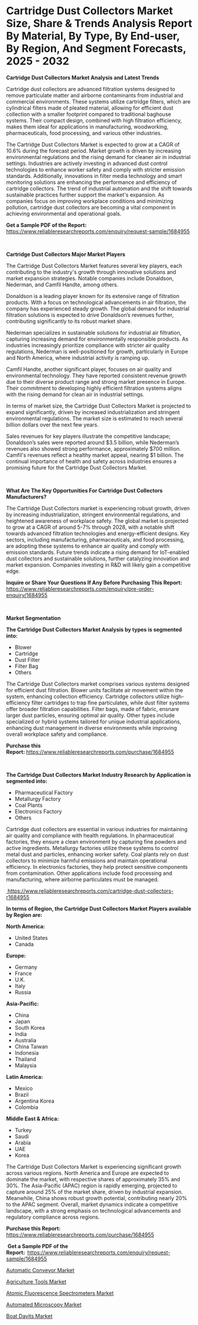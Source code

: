 <p><h1>Cartridge Dust Collectors Market Size, Share & Trends Analysis Report By Material, By Type, By End-user, By Region, And Segment Forecasts, 2025 - 2032</h1></p><p><strong>Cartridge Dust Collectors Market Analysis and Latest Trends</strong></p>
<p><p>Cartridge dust collectors are advanced filtration systems designed to remove particulate matter and airborne contaminants from industrial and commercial environments. These systems utilize cartridge filters, which are cylindrical filters made of pleated material, allowing for efficient dust collection with a smaller footprint compared to traditional baghouse systems. Their compact design, combined with high filtration efficiency, makes them ideal for applications in manufacturing, woodworking, pharmaceuticals, food processing, and various other industries.</p><p>The Cartridge Dust Collectors Market is expected to grow at a CAGR of 10.6% during the forecast period. Market growth is driven by increasing environmental regulations and the rising demand for cleaner air in industrial settings. Industries are actively investing in advanced dust control technologies to enhance worker safety and comply with stricter emission standards. Additionally, innovations in filter media technology and smart monitoring solutions are enhancing the performance and efficiency of cartridge collectors. The trend of industrial automation and the shift towards sustainable practices further support the market's expansion. As companies focus on improving workplace conditions and minimizing pollution, cartridge dust collectors are becoming a vital component in achieving environmental and operational goals.</p></p>
<p><strong>Get a Sample PDF of the Report:&nbsp;</strong> <a href="https://www.reliableresearchreports.com/enquiry/request-sample/1684955?utm_campaign=31&utm_medium=2&utm_source=Github&utm_content=ia&utm_term=20022025&utm_id=cartridge-dust-collectors">https://www.reliableresearchreports.com/enquiry/request-sample/1684955</a></p>
<p>&nbsp;</p>
<p><strong>Cartridge Dust Collectors Major Market Players</strong></p>
<p><p>The Cartridge Dust Collectors Market features several key players, each contributing to the industry's growth through innovative solutions and market expansion strategies. Notable companies include Donaldson, Nederman, and Camfil Handte, among others.</p><p>Donaldson is a leading player known for its extensive range of filtration products. With a focus on technological advancements in air filtration, the company has experienced steady growth. The global demand for industrial filtration solutions is expected to drive Donaldson’s revenues further, contributing significantly to its robust market share.</p><p>Nederman specializes in sustainable solutions for industrial air filtration, capturing increasing demand for environmentally responsible products. As industries increasingly prioritize compliance with stricter air quality regulations, Nederman is well-positioned for growth, particularly in Europe and North America, where industrial activity is ramping up.</p><p>Camfil Handte, another significant player, focuses on air quality and environmental technology. They have reported consistent revenue growth due to their diverse product range and strong market presence in Europe. Their commitment to developing highly efficient filtration systems aligns with the rising demand for clean air in industrial settings.</p><p>In terms of market size, the Cartridge Dust Collectors Market is projected to expand significantly, driven by increased industrialization and stringent environmental regulations. The market size is estimated to reach several billion dollars over the next few years.</p><p>Sales revenues for key players illustrate the competitive landscape; Donaldson’s sales were reported around $3.5 billion, while Nederman’s revenues also showed strong performance, approximately $700 million. Camfil's revenues reflect a healthy market appeal, nearing $1 billion. The continual importance of health and safety across industries ensures a promising future for the Cartridge Dust Collectors Market.</p></p>
<p>&nbsp;</p>
<p><strong>What Are The Key Opportunities For Cartridge Dust Collectors Manufacturers?</strong></p>
<p><p>The Cartridge Dust Collectors market is experiencing robust growth, driven by increasing industrialization, stringent environmental regulations, and heightened awareness of workplace safety. The global market is projected to grow at a CAGR of around 5-7% through 2028, with a notable shift towards advanced filtration technologies and energy-efficient designs. Key sectors, including manufacturing, pharmaceuticals, and food processing, are adopting these systems to enhance air quality and comply with emission standards. Future trends indicate a rising demand for IoT-enabled dust collectors and sustainable solutions, further catalyzing innovation and market expansion. Companies investing in R&D will likely gain a competitive edge.</p></p>
<p><strong>Inquire or Share Your Questions If Any Before Purchasing This Report:</strong> <a href="https://www.reliableresearchreports.com/enquiry/pre-order-enquiry/1684955?utm_campaign=31&utm_medium=2&utm_source=Github&utm_content=ia&utm_term=20022025&utm_id=cartridge-dust-collectors">https://www.reliableresearchreports.com/enquiry/pre-order-enquiry/1684955</a></p>
<p>&nbsp;</p>
<p><strong>Market Segmentation</strong></p>
<p><strong>The Cartridge Dust Collectors Market Analysis by types is segmented into:</strong></p>
<p><ul><li>Blower</li><li>Cartridge</li><li>Dust Filter</li><li>Filter Bag</li><li>Others</li></ul></p>
<p><p>The Cartridge Dust Collectors market comprises various systems designed for efficient dust filtration. Blower units facilitate air movement within the system, enhancing collection efficiency. Cartridge collectors utilize high-efficiency filter cartridges to trap fine particulates, while dust filter systems offer broader filtration capabilities. Filter bags, made of fabric, ensnare larger dust particles, ensuring optimal air quality. Other types include specialized or hybrid systems tailored for unique industrial applications, enhancing dust management in diverse environments while improving overall workplace safety and compliance.</p></p>
<p><strong>Purchase this Report:&nbsp;</strong><a href="https://www.reliableresearchreports.com/purchase/1684955?utm_campaign=31&utm_medium=2&utm_source=Github&utm_content=ia&utm_term=20022025&utm_id=cartridge-dust-collectors">https://www.reliableresearchreports.com/purchase/1684955</a></p>
<p>&nbsp;</p>
<p><strong>The Cartridge Dust Collectors Market Industry Research by Application is segmented into:</strong></p>
<p><ul><li>Pharmaceutical Factory</li><li>Metallurgy Factory</li><li>Coal Plants</li><li>Electronics Factory</li><li>Others</li></ul></p>
<p><p>Cartridge dust collectors are essential in various industries for maintaining air quality and compliance with health regulations. In pharmaceutical factories, they ensure a clean environment by capturing fine powders and active ingredients. Metallurgy factories utilize these systems to control metal dust and particles, enhancing worker safety. Coal plants rely on dust collectors to minimize harmful emissions and maintain operational efficiency. In electronics factories, they help protect sensitive components from contamination. Other applications include food processing and manufacturing, where airborne particulates must be managed.</p></p>
<p><a href="https://www.reliableresearchreports.com/cartridge-dust-collectors-r1684955?utm_campaign=31&utm_medium=2&utm_source=Github&utm_content=ia&utm_term=20022025&utm_id=cartridge-dust-collectors">&nbsp;https://www.reliableresearchreports.com/cartridge-dust-collectors-r1684955</a></p>
<p><strong>In terms of Region, the Cartridge Dust Collectors Market Players available by Region are:</strong></p>
<p>
    <p> <strong> North America: </strong>
        <ul>
            <li>United States</li>
            <li>Canada</li>
        </ul>
        </p> 
    <p> <strong> Europe: </strong>
        <ul>
            <li>Germany</li>
            <li>France</li>
            <li>U.K.</li>
            <li>Italy</li>
            <li>Russia</li>
        </ul>
        </p> 
    <p> <strong> Asia-Pacific: </strong>
        <ul>
            <li>China</li>
            <li>Japan</li>
            <li>South Korea</li>
            <li>India</li>
            <li>Australia</li>
            <li>China Taiwan</li>
            <li>Indonesia</li>
            <li>Thailand</li>
            <li>Malaysia</li>
        </ul>
        </p> 
    <p> <strong> Latin America: </strong>
        <ul>
            <li>Mexico</li>
            <li>Brazil</li>
            <li>Argentina Korea</li>
            <li>Colombia</li>
        </ul>
        </p> 
    <p> <strong> Middle East & Africa: </strong>
        <ul>
            <li>Turkey</li>
            <li>Saudi</li>
            <li>Arabia</li>
            <li>UAE</li>
            <li>Korea</li>
        </ul>
    </p>
    </p>
<p><p>The Cartridge Dust Collectors Market is experiencing significant growth across various regions. North America and Europe are expected to dominate the market, with respective shares of approximately 35% and 30%. The Asia-Pacific (APAC) region is rapidly emerging, projected to capture around 25% of the market share, driven by industrial expansion. Meanwhile, China shows robust growth potential, contributing nearly 20% to the APAC segment. Overall, market dynamics indicate a competitive landscape, with a strong emphasis on technological advancements and regulatory compliance across regions.</p></p>
<p><strong>Purchase this Report: </strong><a href="https://www.reliableresearchreports.com/purchase/1684955?utm_campaign=31&utm_medium=2&utm_source=Github&utm_content=ia&utm_term=20022025&utm_id=cartridge-dust-collectors">https://www.reliableresearchreports.com/purchase/1684955</a></p>
<p>&nbsp;<strong>Get a Sample PDF of the Report:&nbsp;&nbsp;</strong><a href="https://www.reliableresearchreports.com/enquiry/request-sample/1684955?utm_campaign=31&utm_medium=2&utm_source=Github&utm_content=ia&utm_term=20022025&utm_id=cartridge-dust-collectors">https://www.reliableresearchreports.com/enquiry/request-sample/1684955</a></p>
<p><strong></strong></p>
<p><p><a href="https://github.com/hunanuzmez/Market-Research-Report-List-1/blob/main/automatic-conveyor-market.md?utm_campaign=31&utm_medium=2&utm_source=Github&utm_content=ia&utm_term=20022025&utm_id=cartridge-dust-collectors">Automatic Conveyor Market</a></p><p><a href="https://github.com/benhaeneye/Market-Research-Report-List-1/blob/main/agriculture-tools-market.md?utm_campaign=31&utm_medium=2&utm_source=Github&utm_content=ia&utm_term=20022025&utm_id=cartridge-dust-collectors">Agriculture Tools Market</a></p><p><a href="https://github.com/chikenmhamdi/Market-Research-Report-List-1/blob/main/atomic-fluorescence-spectrometers-market.md?utm_campaign=31&utm_medium=2&utm_source=Github&utm_content=ia&utm_term=20022025&utm_id=cartridge-dust-collectors">Atomic Fluorescence Spectrometers Market</a></p><p><a href="https://github.com/mriwacraane/Market-Research-Report-List-1/blob/main/automated-microscopy-market.md?utm_campaign=31&utm_medium=2&utm_source=Github&utm_content=ia&utm_term=20022025&utm_id=cartridge-dust-collectors">Automated Microscopy Market</a></p><p><a href="https://github.com/shewlisapsai/Market-Research-Report-List-1/blob/main/boat-davits-market.md?utm_campaign=31&utm_medium=2&utm_source=Github&utm_content=ia&utm_term=20022025&utm_id=cartridge-dust-collectors">Boat Davits Market</a></p></p>